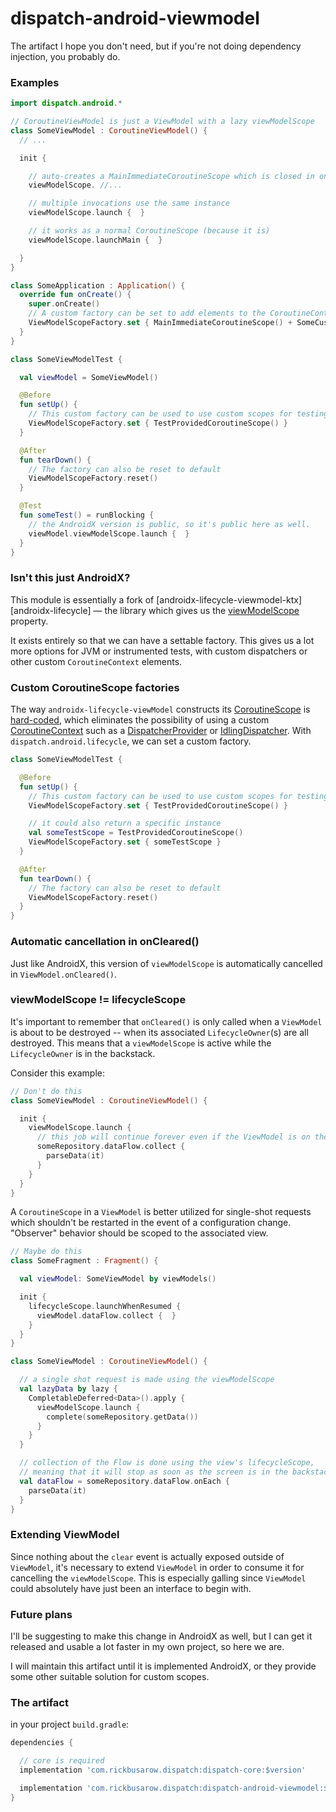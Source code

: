 # dispatch-android-viewmodel

The artifact I hope you don't need, but if you're not doing dependency injection, you probably do.

### Examples

```Kotlin
import dispatch.android.*

// CoroutineViewModel is just a ViewModel with a lazy viewModelScope
class SomeViewModel : CoroutineViewModel() {
  // ...

  init {

    // auto-creates a MainImmediateCoroutineScope which is closed in onCleared()
    viewModelScope. //...

    // multiple invocations use the same instance
    viewModelScope.launch {  }

    // it works as a normal CoroutineScope (because it is)
    viewModelScope.launchMain {  }

  }
}

class SomeApplication : Application() {
  override fun onCreate() {
    super.onCreate()
    // A custom factory can be set to add elements to the CoroutineContext
    ViewModelScopeFactory.set { MainImmediateCoroutineScope() + SomeCustomElement() }
  }
}

class SomeViewModelTest {

  val viewModel = SomeViewModel()

  @Before
  fun setUp() {
    // This custom factory can be used to use custom scopes for testing
    ViewModelScopeFactory.set { TestProvidedCoroutineScope() }
  }

  @After
  fun tearDown() {
    // The factory can also be reset to default
    ViewModelScopeFactory.reset()
  }

  @Test
  fun someTest() = runBlocking {
    // the AndroidX version is public, so it's public here as well.
    viewModel.viewModelScope.launch {  }
  }
}
```

### Isn't this just AndroidX?

This module is essentially a fork of [androidx-lifecycle-viewmodel-ktx][androidx-lifecycle] — the library which gives us the [viewModelScope][viewModelScope] property.

It exists entirely so that we can have a settable factory.  This gives us a lot more options for JVM or instrumented tests, with custom dispatchers or other custom `CoroutineContext` elements.

### Custom CoroutineScope factories

The way `androidx-lifecycle-viewModel` constructs its [CoroutineScope][coroutineScope] is [hard-coded][androidx-lifecycle-viewmodel-ktx], which eliminates the possibility of using a custom [CoroutineContext][coroutineContext] such as a [DispatcherProvider][dispatcherProvider] or [IdlingDispatcher][idlingDispatcher]. With `dispatch.android.lifecycle`, we can set a custom factory.

```Kotlin
class SomeViewModelTest {

  @Before
  fun setUp() {
    // This custom factory can be used to use custom scopes for testing
    ViewModelScopeFactory.set { TestProvidedCoroutineScope() }

    // it could also return a specific instance
    val someTestScope = TestProvidedCoroutineScope()
    ViewModelScopeFactory.set { someTestScope }
  }

  @After
  fun tearDown() {
    // The factory can also be reset to default
    ViewModelScopeFactory.reset()
  }
}
```

### Automatic cancellation in onCleared()

Just like AndroidX, this version of `viewModelScope` is automatically cancelled in `ViewModel.onCleared()`.

### viewModelScope != lifecycleScope

It's important to remember that `onCleared()` is only called when a `ViewModel` is about to be destroyed -- when its associated `LifecycleOwner`(s) are all destroyed.  This means that a `viewModelScope` is active while the `LifecycleOwner` is in the backstack.

Consider this example:

```Kotlin
// Don't do this
class SomeViewModel : CoroutineViewModel() {

  init {
    viewModelScope.launch {
      // this job will continue forever even if the ViewModel is on the backstack.
      someRepository.dataFlow.collect {
        parseData(it)
      }
    }
  }
}
```

A `CoroutineScope` in a `ViewModel` is better utilized for single-shot requests which shouldn't be restarted in the event of a configuration change.  "Observer" behavior should be scoped to the associated view.

```Kotlin
// Maybe do this
class SomeFragment : Fragment() {

  val viewModel: SomeViewModel by viewModels()

  init {
    lifecycleScope.launchWhenResumed {
      viewModel.dataFlow.collect {  }
    }
  }
}

class SomeViewModel : CoroutineViewModel() {

  // a single shot request is made using the viewModelScope
  val lazyData by lazy {
    CompletableDeferred<Data>().apply {
      viewModelScope.launch {
        complete(someRepository.getData())
      }
    }
  }

  // collection of the Flow is done using the view's lifecycleScope,
  // meaning that it will stop as soon as the screen is in the backstack
  val dataFlow = someRepository.dataFlow.onEach {
    parseData(it)
  }
}

```

### Extending ViewModel

Since nothing about the `clear` event is actually exposed outside of `ViewModel`, it's necessary to extend `ViewModel` in order to consume it for cancelling the `viewModelScope`.  This is especially galling since `ViewModel` could absolutely have just been an interface to begin with.

### Future plans

I'll be suggesting to make this change in AndroidX as well, but I can get it released and usable a lot faster in my own project, so here we are.

I will maintain this artifact until it is implemented AndroidX, or they provide some other suitable solution for custom scopes.

### The artifact

in your project `build.gradle`:

```Groovy
dependencies {

  // core is required
  implementation 'com.rickbusarow.dispatch:dispatch-core:$version'

  implementation 'com.rickbusarow.dispatch:dispatch-android-viewmodel:$version'
}
```

[androidx-lifecycle-viewmodel-ktx]: https://cs.android.com/androidx/platform/frameworks/support/+/androidx-master-dev:lifecycle/lifecycle-viewmodel-ktx/src/main/java/androidx/lifecycle/ViewModel.kt;l=42
[viewModelScope]: https://developer.android.com/topic/libraries/architecture/coroutines#viewmodelscope
[coroutineContext]: https://kotlinlang.org/api/latest/jvm/stdlib/kotlin.coroutines/-coroutine-context/
[coroutineScope]: https://kotlin.github.io/kotlinx.coroutines/kotlinx-coroutines-core/kotlinx.coroutines/coroutine-scope.html
[flow.conflate]: https://github.com/Kotlin/kotlinx.coroutines/blob/master/docs/flow.md#conflation
[lifecycle.java]: https://cs.android.com/androidx/platform/frameworks/support/+/androidx-master-dev:lifecycle/lifecycle-common/src/main/java/androidx/lifecycle/Lifecycle.java
[idlingDispatcher]: https://github.com/RBusarow/Dispatch/blob/dev/dispatch-android-espresso/src/main/java/dispatch/test/android/IdlingDispatcher.kt
[channel]: https://kotlin.github.io/kotlinx.coroutines/kotlinx-coroutines-core/kotlinx.coroutines.channels/-channel/
[pausingDispatcher]: https://cs.android.com/androidx/platform/frameworks/support/+/androidx-master-dev:lifecycle/lifecycle-runtime-ktx/src/main/java/androidx/lifecycle/PausingDispatcher.kt
[b/146370660]: https://issuetracker.google.com/issues/146370660
[dispatcherProvider]: ../docs/kdoc/core/dispatch.core/-dispatcher-provider.md
